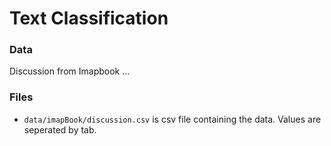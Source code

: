 # Text Classification

### Data

Discussion from Imapbook ...

### Files

* `data/imapBook/discussion.csv` is csv file containing the data. Values are seperated by tab.
